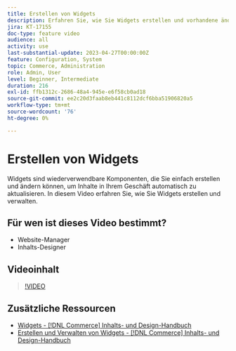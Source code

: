 ```yaml
---
title: Erstellen von Widgets
description: Erfahren Sie, wie Sie Widgets erstellen und vorhandene ändern können, um Inhalte in Ihrem Store automatisch zu aktualisieren.
jira: KT-17155
doc-type: feature video
audience: all
activity: use
last-substantial-update: 2023-04-27T00:00:00Z
feature: Configuration, System
topic: Commerce, Administration
role: Admin, User
level: Beginner, Intermediate
duration: 216
exl-id: ffb1312c-2686-48a4-945e-e6f58cb0ad18
source-git-commit: ee2c20d3faab8eb441c8112dcf6bba51906820a5
workflow-type: tm+mt
source-wordcount: '76'
ht-degree: 0%

---
```


# Erstellen von Widgets

Widgets sind wiederverwendbare Komponenten, die Sie einfach erstellen und ändern können, um Inhalte in Ihrem Geschäft automatisch zu aktualisieren. In diesem Video erfahren Sie, wie Sie Widgets erstellen und verwalten.

## Für wen ist dieses Video bestimmt?

- Website-Manager
- Inhalts-Designer

## Videoinhalt

>[!VIDEO](https://video.tv.adobe.com/v/343786?quality=12&learn=on)

## Zusätzliche Ressourcen

- [Widgets - [!DNL Commerce] Inhalts- und Design-Handbuch](https://experienceleague.adobe.com/docs/commerce-admin/content-design/elements/widgets/widgets.html?lang=de)
- [Erstellen und Verwalten von Widgets - [!DNL Commerce] Inhalts- und Design-Handbuch](https://experienceleague.adobe.com/docs/commerce-admin/content-design/elements/widgets/widget-create.html?lang=de)
